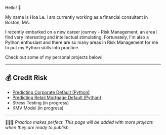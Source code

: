 Hello! 👋 

My name is Hoa Le. I am currently working as a financial consultant in Boston, MA. 

I recently embarked on a new career journey - Risk Management, an area I find very interesting and intellectual stimulating. Fortunately, I'm also a Python enthusiast and there are so many areas in Risk Management for me to put my Python skills into practice.

Check out some of my personal projects below!

-------

## 💰 Credit Risk
- [Predicting Corporate Default (Python)](https://github.com/Hoale2908/Predicting-Company-Default/tree/main)
- [Predicting Retail Mortgage Default (Python)](https://github.com/Hoale2908/retail_mortgage)
- Stress Testing (in progress)
- KMV Model (in progress)

-------


🏃🏻‍➡️ *Practice makes perfect. This page will be added with more projects when they are ready to publish.*